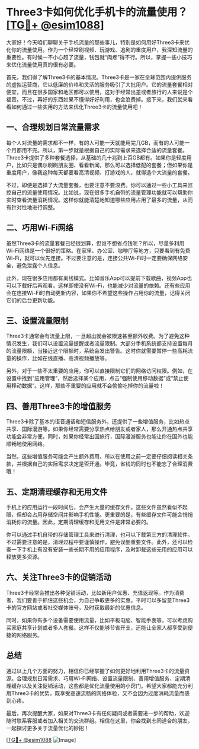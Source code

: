 # Three3卡如何优化手机卡的流量使用？[[TG💪+ @esim1088](https://t.me/s/esim1088)]

大家好！今天咱们聊聊关于手机流量的那些事儿，特别是如何用好Three3卡来优化你的流量使用。作为一个经常刷视频、玩游戏、追剧的重度用户，我深知流量的重要性。有时候一不小心超了流量，钱包就“肉疼”得不行。所以，掌握一些小技巧来优化流量使用真的很有必要。

首先，我们得了解Three3卡的基本情况。Three3卡是一家在全球范围内提供服务的虚拟运营商，它以低廉的价格和灵活的服务吸引了大批用户。它的流量套餐相对便宜，而且在很多国家和地区都可以使用，这对于经常出差或者旅行的人来说是个福音。不过，再好的东西如果不懂得好好利用，也会浪费掉。接下来，我们就来看看如何通过一些实用的方法来优化Three3卡的流量使用吧！

## 一、合理规划日常流量需求

每个人对流量的需求都不一样，有的人可能一天就能用完几GB，而有的人可能一个月都用不完。所以，第一步就是根据自己的实际需求来选择合适的流量套餐。Three3卡提供了多种套餐选择，从基础的几十兆到上百GB都有。如果你是轻度用户，比如只是偶尔刷刷朋友圈、看看新闻，那么可以选择低配的套餐；但如果你是重度用户，像我这种每天都要看高清视频、打游戏的人，就得选个大流量的套餐。

不过，即便是选择了大流量套餐，也要注意不要浪费。你可以通过一些小工具来监控自己的流量使用情况。比如说，现在很多手机自带的流量管理功能就可以帮助你实时查看流量消耗情况。这样你就能清楚地知道哪些应用占用了最多的流量，从而有针对性地进行调整。

## 二、巧用Wi-Fi网络

虽然Three3卡的流量套餐已经很划算，但谁不想省点钱呢？所以，尽量多利用Wi-Fi网络是一个很好的策略。在家里、办公室、咖啡厅等地方，只要看到有免费Wi-Fi，就可以优先连接。不过要注意的是，连接公共Wi-Fi时一定要确保网络安全，避免泄露个人信息。

此外，现在很多应用都有离线模式。比如音乐App可以提前下载歌曲，视频App也可以下载好后再观看。这样即使没有Wi-Fi，也能减少对流量的依赖。还有些应用会在连接Wi-Fi时自动更新内容，如果你不希望这些操作占用你的流量，记得关闭它们的后台更新功能。

## 三、设置流量限制

Three3卡通常会有流量上限，一旦超出就会被限速甚至额外收费。为了避免这种情况发生，我们可以设置流量提醒或者流量限制。大部分手机系统都支持设置每月的流量限额，当接近这个限额时，系统会发出警告。这时你就需要暂停一些高耗流量的操作，比如在线直播、高清视频播放等。

另外，对于一些不太重要的应用，你可以直接限制它们的网络访问权限。例如，在设置中找到“应用管理”，然后选择某个应用，点击“强制使用移动数据”或“禁止使用移动数据”。这样，那些不重要的应用就不会偷偷吃掉你的流量啦！

## 四、善用Three3卡的增值服务

Three3卡除了基本的语音通话和短信服务外，还提供了一些增值服务，比如热点共享、国际漫游等。如果你经常需要分享热点给朋友或者家人，那么开通热点共享功能会非常方便。同时，如果你经常出国旅行，国际漫游服务也能让你在国外也能顺畅地使用网络。

当然，这些增值服务可能会产生额外费用，所以在使用之前一定要仔细阅读相关条款，并根据自己的实际需求决定是否开通。毕竟，省钱的同时也不能忘了合理消费哦！

## 五、定期清理缓存和无用文件

手机上的应用运行一段时间后，会产生大量的缓存文件。这些文件虽然看似不起眼，但却会占用存储空间并影响手机性能。更重要的是，有些缓存文件可能会悄悄消耗你的流量。因此，定期清理缓存和无用文件是非常必要的。

你可以通过手机自带的存储管理工具来进行清理，也可以下载第三方的清理软件。不过需要注意的是，清理过程中要谨慎操作，避免误删重要文件。此外，还可以检查一下手机上有没有安装一些长期不用的应用程序，及时卸载这些无用的应用可以释放更多资源。

## 六、关注Three3卡的促销活动

Three3卡经常会推出各种促销活动，比如新用户优惠、充值返现等。作为消费者，我们要善于抓住这些机会，为自己争取更多的实惠。平时可以多留意Three3卡的官方网站或者社交媒体账号，及时获取最新的优惠信息。

同时，如果你有多个设备需要使用流量，比如平板电脑、智能手表等，可以考虑购买家庭共享计划或者多人套餐。这样不仅能够节省开支，还能让全家人都享受到便捷的网络服务。

## 总结

通过以上几个方面的努力，相信你已经掌握了如何更好地利用Three3卡的流量资源。合理规划日常需求、巧用Wi-Fi网络、设置流量限制、善用增值服务、定期清理缓存以及关注促销活动，这些都是优化流量使用的小窍门。希望大家都能充分利用Three3卡的优势，既享受高速流畅的网络体验，又不会因为过度消耗流量而感到心疼。

最后，再次提醒大家，如果对Three3卡有任何疑问或者需要进一步的帮助，欢迎随时联系客服或者加入相关的交流群组。相信在这里，你会找到志同道合的朋友，一起探讨更多关于流量优化的妙招！

[[TG💪+ @esim1088](https://t.me/s/esim1088) ![Image](https://i.postimg.cc/4NQfJmqS/Snipaste-2025-05-13-00-14-12.png)]